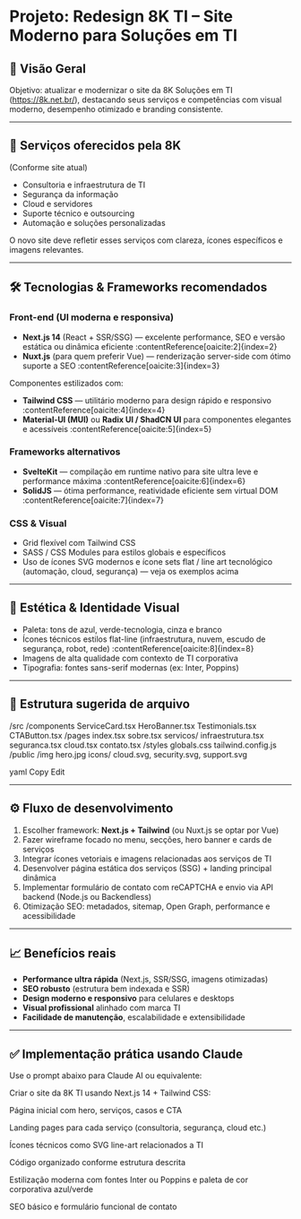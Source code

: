 # Projeto: Redesign 8K TI – Site Moderno para Soluções em TI

## 🧠 Visão Geral

Objetivo: atualizar e modernizar o site da 8K Soluções em TI (https://8k.net.br/), destacando seus serviços e competências com visual moderno, desempenho otimizado e branding consistente.

---

## 📌 Serviços oferecidos pela 8K  
(Conforme site atual)
- Consultoria e infraestrutura de TI  
- Segurança da informação  
- Cloud e servidores  
- Suporte técnico e outsourcing  
- Automação e soluções personalizadas  

O novo site deve refletir esses serviços com clareza, ícones específicos e imagens relevantes.

---

## 🛠️ Tecnologias & Frameworks recomendados

### Front-end (UI moderna e responsiva)
- **Next.js 14** (React + SSR/SSG) — excelente performance, SEO e versão estática ou dinâmica eficiente :contentReference[oaicite:2]{index=2}  
- **Nuxt.js** (para quem preferir Vue) — renderização server-side com ótimo suporte a SEO :contentReference[oaicite:3]{index=3}  

Componentes estilizados com:
- **Tailwind CSS** — utilitário moderno para design rápido e responsivo :contentReference[oaicite:4]{index=4}  
- **Material‑UI (MUI)** ou **Radix UI / ShadCN UI** para componentes elegantes e acessíveis :contentReference[oaicite:5]{index=5}  

### Frameworks alternativos  
- **SvelteKit** — compilação em runtime nativo para site ultra leve e performance máxima :contentReference[oaicite:6]{index=6}  
- **SolidJS** — ótima performance, reatividade eficiente sem virtual DOM :contentReference[oaicite:7]{index=7}  

### CSS & Visual  
- Grid flexível com Tailwind CSS  
- SASS / CSS Modules para estilos globais e específicos  
- Uso de ícones SVG modernos e ícone sets flat / line art tecnológico (automação, cloud, segurança) — veja os exemplos acima

---

## 🎨 Estética & Identidade Visual

- Paleta: tons de azul, verde-tecnologia, cinza e branco  
- Ícones técnicos estilos flat-line (infraestrutura, nuvem, escudo de segurança, robot, rede) :contentReference[oaicite:8]{index=8}  
- Imagens de alta qualidade com contexto de TI corporativa  
- Tipografia: fontes sans-serif modernas (ex: Inter, Poppins)  

---

## 🧩 Estrutura sugerida de arquivo

/src
/components
ServiceCard.tsx
HeroBanner.tsx
Testimonials.tsx
CTAButton.tsx
/pages
index.tsx
sobre.tsx
servicos/
infraestrutura.tsx
seguranca.tsx
cloud.tsx
contato.tsx
/styles
globals.css
tailwind.config.js
/public
/img
hero.jpg
icons/
cloud.svg, security.svg, support.svg

yaml
Copy
Edit

---

## ⚙️ Fluxo de desenvolvimento

1. Escolher framework: **Next.js + Tailwind** (ou Nuxt.js se optar por Vue)  
2. Fazer wireframe focado no menu, secções, hero banner e cards de serviços  
3. Integrar ícones vetoriais e imagens relacionadas aos serviços de TI  
4. Desenvolver página estática dos serviços (SSG) + landing principal dinâmica  
5. Implementar formulário de contato com reCAPTCHA e envio via API backend (Node.js ou Backendless)  
6. Otimização SEO: metadados, sitemap, Open Graph, performance e acessibilidade  

---

## 📈 Benefícios reais

- **Performance ultra rápida** (Next.js, SSR/SSG, imagens otimizadas)  
- **SEO robusto** (estrutura bem indexada e SSR)  
- **Design moderno e responsivo** para celulares e desktops  
- **Visual profissional** alinhado com marca TI  
- **Facilidade de manutenção**, escalabilidade e extensibilidade  

---

## ✅ Implementação prática usando Claude

Use o prompt abaixo para Claude AI ou equivalente:

Criar o site da 8K TI usando Next.js 14 + Tailwind CSS:

Página inicial com hero, serviços, casos e CTA

Landing pages para cada serviço (consultoria, segurança, cloud etc.)

Ícones técnicos como SVG line-art relacionados a TI

Código organizado conforme estrutura descrita

Estilização moderna com fontes Inter ou Poppins e paleta de cor corporativa azul/verde

SEO básico e formulário funcional de contato